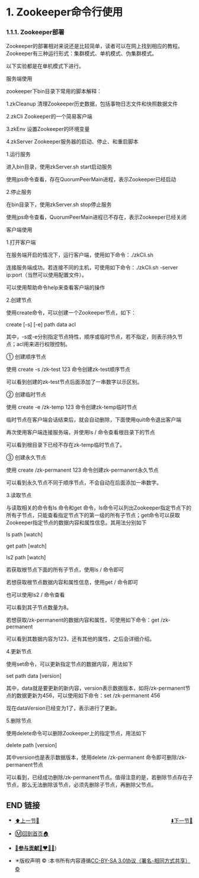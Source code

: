 # 1. Zookeeper命令行使用

### 1.1.1. Zookeeper部署

Zookeeper的部署相对来说还是比较简单，读者可以在网上找到相应的教程。Zookeeper有三种运行形式：集群模式、单机模式、伪集群模式。

以下实验都是在单机模式下进行。

服务端使用

zookeeper下bin目录下常用的脚本解释：

1.zkCleanup 清理Zookeeper历史数据，包括事物日志文件和快照数据文件

2.zkCli Zookeeper的一个简易客户端

3.zkEnv 设置Zookeeper的环境变量

4.zkServer Zookeeper服务器的启动、停止、和重启脚本

1.运行服务

进入bin目录，使用zkServer.sh start启动服务

使用jps命令查看，存在QuorumPeerMain进程，表示Zookeeper已经启动

2.停止服务

在bin目录下，使用zkServer.sh stop停止服务

使用jps命令查看，QuorumPeerMain进程已不存在，表示Zookeeper已经关闭

客户端使用

1.打开客户端

在服务端开启的情况下，运行客户端，使用如下命令：./zkCli.sh

连接服务端成功。若连接不同的主机，可使用如下命令：./zkCli.sh -server ip:port（当然可以使用配置文件）。

可以使用帮助命令help来查看客户端的操作

2.创建节点

使用create命令，可以创建一个Zookeeper节点，如下：

create [-s] [-e] path data acl

其中，-s或-e分别指定节点特性，顺序或临时节点，若不指定，则表示持久节点；acl用来进行权限控制。

① 创建顺序节点

使用 create -s /zk-test 123 命令创建zk-test顺序节点

可以看到创建的zk-test节点后面添加了一串数字以示区别。

② 创建临时节点

使用 create -e /zk-temp 123 命令创建zk-temp临时节点

临时节点在客户端会话结束后，就会自动删除，下面使用quit命令退出客户端

再次使用客户端连接服务端，并使用ls / 命令查看根目录下的节点

可以看到根目录下已经不存在zk-temp临时节点了。

③ 创建永久节点

使用 create /zk-permanent 123 命令创建zk-permanent永久节点

可以看到永久节点不同于顺序节点，不会自动在后面添加一串数字。

3.读取节点

与读取相关的命令有ls 命令和get 命令，ls命令可以列出Zookeeper指定节点下的所有子节点，只能查看指定节点下的第一级的所有子节点；get命令可以获取Zookeeper指定节点的数据内容和属性信息。其用法分别如下

ls path [watch]

get path [watch]

ls2 path [watch]

若获取根节点下面的所有子节点，使用ls / 命令即可

若想获取根节点数据内容和属性信息，使用get / 命令即可

也可以使用ls2 / 命令查看

可以看到其子节点数量为8。

若想获取/zk-permanent的数据内容和属性，可使用如下命令：get /zk-permanent

可以看到其数据内容为123，还有其他的属性，之后会详细介绍。

4.更新节点

使用set命令，可以更新指定节点的数据内容，用法如下

set path data [version]

其中，data就是要更新的新内容，version表示数据版本，如将/zk-permanent节点的数据更新为456，可以使用如下命令：set /zk-permanent 456

现在dataVersion已经变为1了，表示进行了更新。

5.删除节点

使用delete命令可以删除Zookeeper上的指定节点，用法如下

delete path [version]

其中version也是表示数据版本，使用delete /zk-permanent 命令即可删除/zk-permanent节点

可以看到，已经成功删除/zk-permanent节点。值得注意的是，若删除节点存在子节点，那么无法删除该节点，必须先删除子节点，再删除父节点。

## END 链接
<ul><li><div><a href = '37.md' style='float:left'>⬆️上一节🔗</a><a href = '39.md' style='float: right'>⬇️下一节🔗</a></div></li></ul>

+ [Ⓜ️回到首页🏠](../README.md)

+ [**🫵参与贡献💞❤️‍🔥💖**](https://nsddd.top/archives/contributors))

+ ✴️版权声明 &copy; :本书所有内容遵循[CC-BY-SA 3.0协议（署名-相同方式共享）&copy;](http://zh.wikipedia.org/wiki/Wikipedia:CC-by-sa-3.0协议文本) 


